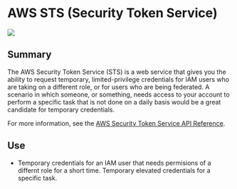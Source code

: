 # AWS STS (Security Token Service)

![](https://explore.skillbuilder.aws/files/a/w/aws_prod1_docebosaas_com/1721149200/GkyF8Mg8z4_WVdL503GbNw/tincan/1795780_1704469401_o_1hjd4l7tc11hedc913i09dklbhj_zip/assets/ROY577DXHEP3JaNN_PX6O2QELV9-9Iobp.png)

## Summary

The AWS Security Token Service (STS) is a web service that gives you the ability to request temporary, limited-privilege credentials for IAM users who are taking on a different role, or for users who are being federated. A scenario in which someone, or something, needs access to your account to perform a specific task that is not done on a daily basis would be a great candidate for temporary credentials.

For more information, see the [AWS Security Token Service API Reference](https://docs.aws.amazon.com/STS/latest/APIReference/welcome.html).

## Use

- Temporary credentials for an IAM user that needs permisions of a differnt role for a short time. Temporary elevated credentials for a specific task.
